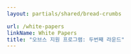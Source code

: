 ```yaml
---
layout: partials/shared/bread-crumbs

url: /white-papers
linkName: White Papers
title: "오브스 지원 프로그램: 두번째 라운드"
---
```

